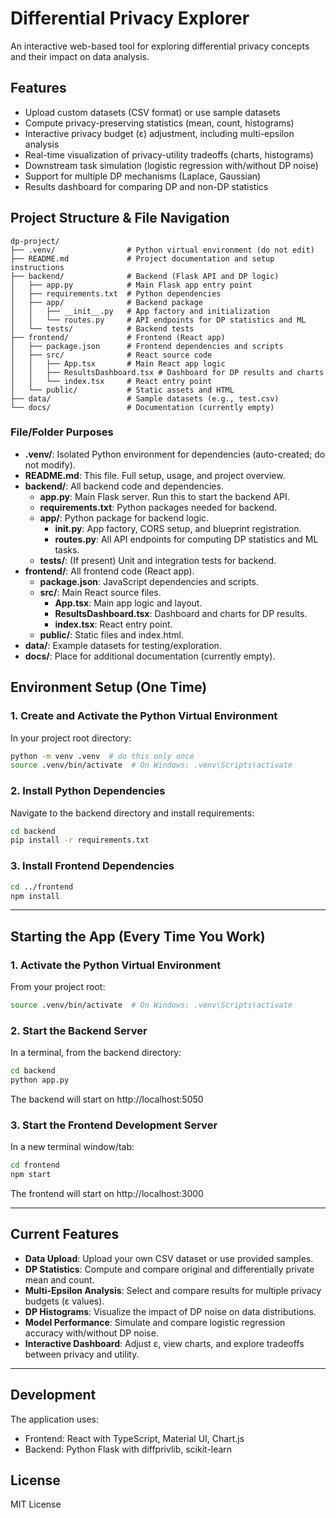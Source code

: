 # Differential Privacy Explorer

An interactive web-based tool for exploring differential privacy concepts and their impact on data analysis.

## Features

- Upload custom datasets (CSV format) or use sample datasets
- Compute privacy-preserving statistics (mean, count, histograms)
- Interactive privacy budget (ε) adjustment, including multi-epsilon analysis
- Real-time visualization of privacy-utility tradeoffs (charts, histograms)
- Downstream task simulation (logistic regression with/without DP noise)
- Support for multiple DP mechanisms (Laplace, Gaussian)
- Results dashboard for comparing DP and non-DP statistics

## Project Structure & File Navigation

```
dp-project/
├── .venv/                # Python virtual environment (do not edit)
├── README.md             # Project documentation and setup instructions
├── backend/              # Backend (Flask API and DP logic)
│   ├── app.py            # Main Flask app entry point
│   ├── requirements.txt  # Python dependencies
│   ├── app/              # Backend package
│   │   ├── __init__.py   # App factory and initialization
│   │   └── routes.py     # API endpoints for DP statistics and ML
│   └── tests/            # Backend tests
├── frontend/             # Frontend (React app)
│   ├── package.json      # Frontend dependencies and scripts
│   ├── src/              # React source code
│   │   ├── App.tsx       # Main React app logic
│   │   ├── ResultsDashboard.tsx # Dashboard for DP results and charts
│   │   └── index.tsx     # React entry point
│   └── public/           # Static assets and HTML
├── data/                 # Sample datasets (e.g., test.csv)
└── docs/                 # Documentation (currently empty)
```

### File/Folder Purposes

- **.venv/**: Isolated Python environment for dependencies (auto-created; do not modify).
- **README.md**: This file. Full setup, usage, and project overview.
- **backend/**: All backend code and dependencies.
  - **app.py**: Main Flask server. Run this to start the backend API.
  - **requirements.txt**: Python packages needed for backend.
  - **app/**: Python package for backend logic.
    - **__init__.py**: App factory, CORS setup, and blueprint registration.
    - **routes.py**: All API endpoints for computing DP statistics and ML tasks.
  - **tests/**: (If present) Unit and integration tests for backend.
- **frontend/**: All frontend code (React app).
  - **package.json**: JavaScript dependencies and scripts.
  - **src/**: Main React source files.
    - **App.tsx**: Main app logic and layout.
    - **ResultsDashboard.tsx**: Dashboard and charts for DP results.
    - **index.tsx**: React entry point.
  - **public/**: Static files and index.html.
- **data/**: Example datasets for testing/exploration.
- **docs/**: Place for additional documentation (currently empty).

## Environment Setup (One Time)

### 1. Create and Activate the Python Virtual Environment

In your project root directory:

```bash
python -m venv .venv  # do this only once
source .venv/bin/activate  # On Windows: .venv\Scripts\activate
```

### 2. Install Python Dependencies

Navigate to the backend directory and install requirements:

```bash
cd backend
pip install -r requirements.txt
```

### 3. Install Frontend Dependencies

```bash
cd ../frontend
npm install
```

---

## Starting the App (Every Time You Work)

### 1. Activate the Python Virtual Environment

From your project root:

```bash
source .venv/bin/activate  # On Windows: .venv\Scripts\activate
```

### 2. Start the Backend Server

In a terminal, from the backend directory:

```bash
cd backend
python app.py
```

The backend will start on http://localhost:5050

### 3. Start the Frontend Development Server

In a new terminal window/tab:

```bash
cd frontend
npm start
```

The frontend will start on http://localhost:3000

---

## Current Features

- **Data Upload**: Upload your own CSV dataset or use provided samples.
- **DP Statistics**: Compute and compare original and differentially private mean and count.
- **Multi-Epsilon Analysis**: Select and compare results for multiple privacy budgets (ε values).
- **DP Histograms**: Visualize the impact of DP noise on data distributions.
- **Model Performance**: Simulate and compare logistic regression accuracy with/without DP noise.
- **Interactive Dashboard**: Adjust ε, view charts, and explore tradeoffs between privacy and utility.

---

## Development

The application uses:
- Frontend: React with TypeScript, Material UI, Chart.js
- Backend: Python Flask with diffprivlib, scikit-learn

## License

MIT License
